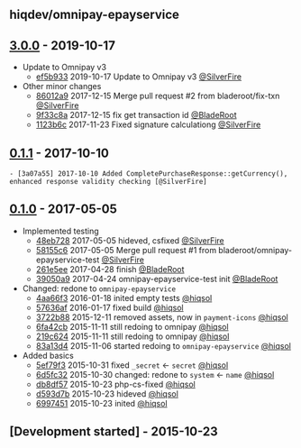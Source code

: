 hiqdev/omnipay-epayservice
--------------------------

## [3.0.0] - 2019-10-17

- Update to Omnipay v3
    - [ef5b933] 2019-10-17 Update to Omnipay v3 [@SilverFire]
- Other minor changes
    - [86012a9] 2017-12-15 Merge pull request #2 from bladeroot/fix-txn [@SilverFire]
    - [9f33c8a] 2017-12-15 fix get transaction id [@BladeRoot]
    - [1123b6c] 2017-11-23 Fixed signature calculationg [@SilverFire]

## [0.1.1] - 2017-10-10

    - [3a07a55] 2017-10-10 Added CompletePurchaseResponse::getCurrency(), enhanced response validity checking [@SilverFire]

## [0.1.0] - 2017-05-05

- Implemented testing
    - [48eb728] 2017-05-05 hideved, csfixed [@SilverFire]
    - [58155c6] 2017-05-05 Merge pull request #1 from bladeroot/omnipay-epayservice-test [@SilverFire]
    - [261e5ee] 2017-04-28 finish [@BladeRoot]
    - [39050a9] 2017-04-24 omnipay-epayservice-test init [@BladeRoot]
- Changed: redone to `omnipay-epayservice`
    - [4aa66f3] 2016-01-18 inited empty tests [@hiqsol]
    - [57636af] 2016-01-17 fixed build [@hiqsol]
    - [3722b88] 2015-12-11 removed assets, now in `payment-icons` [@hiqsol]
    - [6fa42cb] 2015-11-11 still redoing to omnipay [@hiqsol]
    - [219c624] 2015-11-11 still redoing to omnipay [@hiqsol]
    - [83a13d4] 2015-11-06 started redoing to `omnipay-epayservice` [@hiqsol]
- Added basics
    - [5ef79f3] 2015-10-31 fixed `_secret` <- `secret` [@hiqsol]
    - [6d5fc32] 2015-10-30 changed: redone to `system` <- `name` [@hiqsol]
    - [db8df57] 2015-10-23 php-cs-fixed [@hiqsol]
    - [d593d7b] 2015-10-23 hideved [@hiqsol]
    - [6997451] 2015-10-23 inited [@hiqsol]

## [Development started] - 2015-10-23

[@hiqsol]: https://github.com/hiqsol
[sol@hiqdev.com]: https://github.com/hiqsol
[@SilverFire]: https://github.com/SilverFire
[d.naumenko.a@gmail.com]: https://github.com/SilverFire
[@tafid]: https://github.com/tafid
[andreyklochok@gmail.com]: https://github.com/tafid
[@BladeRoot]: https://github.com/BladeRoot
[bladeroot@gmail.com]: https://github.com/BladeRoot
[4aa66f3]: https://github.com/hiqdev/omnipay-epayservice/commit/4aa66f3
[57636af]: https://github.com/hiqdev/omnipay-epayservice/commit/57636af
[3722b88]: https://github.com/hiqdev/omnipay-epayservice/commit/3722b88
[6fa42cb]: https://github.com/hiqdev/omnipay-epayservice/commit/6fa42cb
[219c624]: https://github.com/hiqdev/omnipay-epayservice/commit/219c624
[83a13d4]: https://github.com/hiqdev/omnipay-epayservice/commit/83a13d4
[5ef79f3]: https://github.com/hiqdev/omnipay-epayservice/commit/5ef79f3
[6d5fc32]: https://github.com/hiqdev/omnipay-epayservice/commit/6d5fc32
[db8df57]: https://github.com/hiqdev/omnipay-epayservice/commit/db8df57
[d593d7b]: https://github.com/hiqdev/omnipay-epayservice/commit/d593d7b
[6997451]: https://github.com/hiqdev/omnipay-epayservice/commit/6997451
[58155c6]: https://github.com/hiqdev/omnipay-epayservice/commit/58155c6
[261e5ee]: https://github.com/hiqdev/omnipay-epayservice/commit/261e5ee
[39050a9]: https://github.com/hiqdev/omnipay-epayservice/commit/39050a9
[Under development]: https://github.com/hiqdev/omnipay-epayservice/compare/0.1.0...HEAD
[Under]: https://github.com/hiqdev/omnipay-epayservice/releases/tag/Under
[48eb728]: https://github.com/hiqdev/omnipay-epayservice/commit/48eb728
[0.1.0]: https://github.com/hiqdev/omnipay-epayservice/releases/tag/0.1.0
[3a07a55]: https://github.com/hiqdev/omnipay-epayservice/commit/3a07a55
[0.1.1]: https://github.com/hiqdev/omnipay-epayservice/compare/0.1.0...0.1.1
[ef5b933]: https://github.com/hiqdev/omnipay-epayservice/commit/ef5b933
[86012a9]: https://github.com/hiqdev/omnipay-epayservice/commit/86012a9
[9f33c8a]: https://github.com/hiqdev/omnipay-epayservice/commit/9f33c8a
[1123b6c]: https://github.com/hiqdev/omnipay-epayservice/commit/1123b6c
[3.0.0]: https://github.com/hiqdev/omnipay-epayservice/compare/0.1.1...3.0.0
